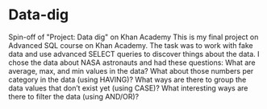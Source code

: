 # Data-dig
Spin-off of "Project: Data dig" on Khan Academy
This is my final project on Advanced SQL course on Khan Academy. The task was to work with fake data and use advanced SELECT queries to discover things about the data. I chose the data about NASA astronauts and had these questions:
What are average, max, and min values in the data?
What about those numbers per category in the data (using HAVING)?
What ways are there to group the data values that don’t exist yet (using CASE)?
What interesting ways are there to filter the data (using AND/OR)?
